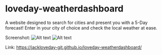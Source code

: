 # loveday-weatherdashboard
A website designed to search for cities and present you with a 5-Day forecast!
Enter in your city of choice and check the local weather at ease.

Screenshot:
![Alt text](./assets./example1.png "Example1 Screenshot")
![Alt text](./assets./example2.png "Example2 Screenshot")

Link:
https://jackloveday-git.github.io/loveday-weatherdashboard/